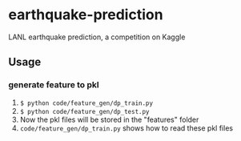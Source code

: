 # earthquake-prediction
LANL earthquake prediction, a competition on Kaggle
## Usage
### generate feature to pkl
1. `$ python code/feature_gen/dp_train.py`
2. `$ python code/feature_gen/dp_test.py`
3. Now the pkl files will be stored in the "features" folder
4. `code/feature_gen/dp_train.py` shows how to read these pkl files
